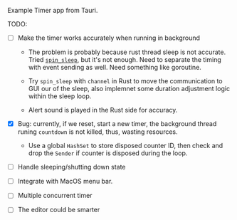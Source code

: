 Example Timer app from Tauri.

TODO:

- [ ] Make the timer works accurately when running in background

  - The problem is probably because rust thread sleep is not accurate. Tried
    [`spin_sleep`](https://crates.io/crates/spin_sleep), but it's not enough.
    Need to separate the timing with event sending as well. Need something like
    goroutine.

  - Try `spin_sleep` with `channel` in Rust to move the communication to GUI
    our of the sleep, also implemnet some duration adjustment logic within the
    sleep loop.

  - Alert sound is played in the Rust side for accuracy.

- [x] Bug: currently, if we reset, start a new timer, the background thread
      runing `countdown` is not killed, thus, wasting resources.

  - Use a global `HashSet` to store disposed counter ID, then check and drop the
    `Sender` if counter is disposed during the loop.

- [ ] Handle sleeping/shutting down state
- [ ] Integrate with MacOS menu bar.
- [ ] Multiple concurrent timer
- [ ] The editor could be smarter
